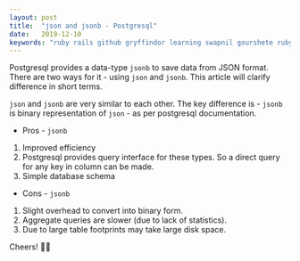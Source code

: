 ```yaml
---
layout: post
title:  "json and jsonb - Postgresql"
date:   2019-12-10
keywords: "ruby rails github gryffindor learning swapnil gourshete ruby on rails postgresql json jsonb"
---
```


Postgresql provides a data-type `jsonb` to save data from JSON format. There are two ways for it - using `json`
and `jsonb`. This article will clarify difference in short terms.

`json` and `jsonb` are very similar to each other. The key difference is - `jsonb` is binary representation of `json` -
as per postgresql documentation.

- Pros -  `jsonb`

1. Improved efficiency
2. Postgresql provides query interface for these types. So a direct query for any key in column can be made.
3. Simple database schema

- Cons -  `jsonb`

1. Slight overhead to convert into binary form.
2. Aggregate queries are slower (due to lack of statistics).
3. Due to large table footprints may take large disk space.


Cheers! 🍻🍻